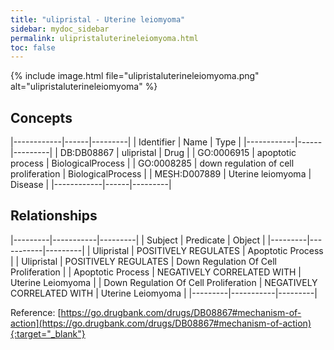 ```yaml
---
title: "ulipristal - Uterine leiomyoma"
sidebar: mydoc_sidebar
permalink: ulipristaluterineleiomyoma.html
toc: false 
---
```


{% include image.html file="ulipristaluterineleiomyoma.png" alt="ulipristaluterineleiomyoma" %}

## Concepts

|------------|------|---------|
| Identifier | Name | Type    |
|------------|------|---------|
| DB:DB08867 | ulipristal | Drug |
| GO:0006915 | apoptotic process | BiologicalProcess |
| GO:0008285 | down regulation of cell proliferation | BiologicalProcess |
| MESH:D007889 | Uterine leiomyoma | Disease |
|------------|------|---------|

## Relationships

|---------|-----------|---------|
| Subject | Predicate | Object  |
|---------|-----------|---------|
| Ulipristal | POSITIVELY REGULATES | Apoptotic Process |
| Ulipristal | POSITIVELY REGULATES | Down Regulation Of Cell Proliferation |
| Apoptotic Process | NEGATIVELY CORRELATED WITH | Uterine Leiomyoma |
| Down Regulation Of Cell Proliferation | NEGATIVELY CORRELATED WITH | Uterine Leiomyoma |
|---------|-----------|---------|

Reference: [https://go.drugbank.com/drugs/DB08867#mechanism-of-action](https://go.drugbank.com/drugs/DB08867#mechanism-of-action){:target="_blank"}